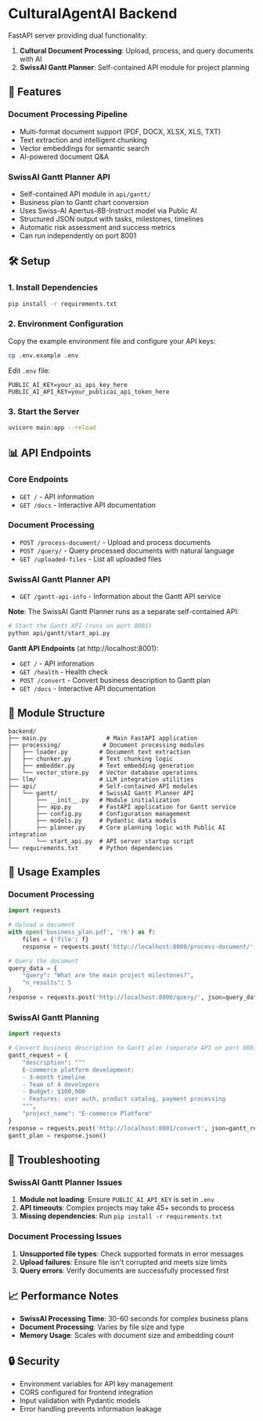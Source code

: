 # CulturalAgentAI Backend

FastAPI server providing dual functionality:
1. **Cultural Document Processing**: Upload, process, and query documents with AI
2. **SwissAI Gantt Planner**: Self-contained API module for project planning

## 🚀 Features

### Document Processing Pipeline
- Multi-format document support (PDF, DOCX, XLSX, XLS, TXT)
- Text extraction and intelligent chunking
- Vector embeddings for semantic search
- AI-powered document Q&A

### SwissAI Gantt Planner API
- Self-contained API module in `api/gantt/`
- Business plan to Gantt chart conversion
- Uses Swiss-AI Apertus-8B-Instruct model via Public AI
- Structured JSON output with tasks, milestones, timelines
- Automatic risk assessment and success metrics
- Can run independently on port 8001

## 🛠️ Setup

### 1. Install Dependencies
```bash
pip install -r requirements.txt
```

### 2. Environment Configuration
Copy the example environment file and configure your API keys:
```bash
cp .env.example .env
```

Edit `.env` file:
```env
PUBLIC_AI_KEY=your_ai_api_key_here
PUBLIC_AI_API_KEY=your_publicai_api_token_here
```

### 3. Start the Server
```bash
uvicorn main:app --reload
```

## 📊 API Endpoints

### Core Endpoints
- `GET /` - API information
- `GET /docs` - Interactive API documentation

### Document Processing
- `POST /process-document/` - Upload and process documents
- `POST /query/` - Query processed documents with natural language
- `GET /uploaded-files` - List all uploaded files

### SwissAI Gantt Planner API
- `GET /gantt-api-info` - Information about the Gantt API service

**Note**: The SwissAI Gantt Planner runs as a separate self-contained API:

```bash
# Start the Gantt API (runs on port 8001)
python api/gantt/start_api.py
```

**Gantt API Endpoints** (at http://localhost:8001):
- `GET /` - API information
- `GET /health` - Health check
- `POST /convert` - Convert business description to Gantt plan
- `GET /docs` - Interactive API documentation

## 🧩 Module Structure

```
backend/
├── main.py                 # Main FastAPI application
├── processing/            # Document processing modules
│   ├── loader.py         # Document text extraction
│   ├── chunker.py        # Text chunking logic
│   ├── embedder.py       # Text embedding generation
│   └── vector_store.py   # Vector database operations
├── llm/                  # LLM integration utilities
├── api/                  # Self-contained API modules
│   └── gantt/            # SwissAI Gantt Planner API
│       ├── __init__.py   # Module initialization
│       ├── app.py        # FastAPI application for Gantt service
│       ├── config.py     # Configuration management
│       ├── models.py     # Pydantic data models
│       ├── planner.py    # Core planning logic with Public AI integration
│       └── start_api.py  # API server startup script
└── requirements.txt      # Python dependencies
```

## 🔧 Usage Examples

### Document Processing
```python
import requests

# Upload a document
with open('business_plan.pdf', 'rb') as f:
    files = {'file': f}
    response = requests.post('http://localhost:8000/process-document/', files=files)

# Query the document
query_data = {
    "query": "What are the main project milestones?",
    "n_results": 5
}
response = requests.post('http://localhost:8000/query/', json=query_data)
```

### SwissAI Gantt Planning
```python
import requests

# Convert business description to Gantt plan (separate API on port 8001)
gantt_request = {
    "description": """
    E-commerce platform development:
    - 3-month timeline
    - Team of 4 developers
    - Budget: $100,000
    - Features: user auth, product catalog, payment processing
    """,
    "project_name": "E-commerce Platform"
}
response = requests.post('http://localhost:8001/convert', json=gantt_request)
gantt_plan = response.json()
```

## 🐛 Troubleshooting

### SwissAI Gantt Planner Issues
1. **Module not loading**: Ensure `PUBLIC_AI_API_KEY` is set in `.env`
2. **API timeouts**: Complex projects may take 45+ seconds to process
3. **Missing dependencies**: Run `pip install -r requirements.txt`

### Document Processing Issues
1. **Unsupported file types**: Check supported formats in error messages
2. **Upload failures**: Ensure file isn't corrupted and meets size limits
3. **Query errors**: Verify documents are successfully processed first

## 📈 Performance Notes

- **SwissAI Processing Time**: 30-60 seconds for complex business plans
- **Document Processing**: Varies by file size and type
- **Memory Usage**: Scales with document size and embedding count

## 🔒 Security

- Environment variables for API key management
- CORS configured for frontend integration
- Input validation with Pydantic models
- Error handling prevents information leakage